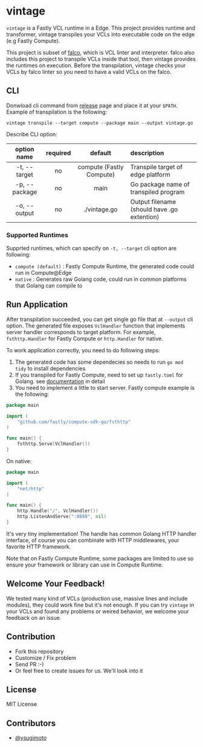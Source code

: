 # vintage

`vintage` is a Fastly VCL runtime in a Edge.
This project provides runtime and transformer, vintage transpiles your VCLs into executable code on the edge (e.g Fastly Compute).

This project is subset of [falco](https://github.com/ysugimoto/falco), which is VCL linter and interpreter.
falco also includes this project to transpile VCLs inside that tool, then vintage provides the runtimes on execution.
Before the transpilation, vintage checks your VCLs by falco linter so you need to have a valid VCLs on the falco.

## CLI

Donwload cli command from [release]() page and place it at your `$PATH`.
Example of transpilation is the following:

```shell
vintage transpile --target compute --package main --output vintage.go
```

Describe CLI option:

| option name   | required | default                  | description                                 |
|:-------------:|:--------:|:------------------------:|:--------------------------------------------|
| -t, --target  | no       | compute (Fastly Compute) | Transpile target of edge platform           |
| -p, --package | no       | main                     | Go package name of transpiled program       |
| -o, --output  | no       | ./vintage.go             | Output filename (should have .go extention) |

### Supported Runtimes

Supprted runtimes, which can specify on `-t, --target` cli option are following:

- `compute (default)` : Fastly Compute Runtime, the generated code could run in Compute@Edge
- `native` : Generates raw Golang code, could run in common platforms that Golang can compile to

## Run Application

After transpilation succeeded, you can get single go file that at `--output` cli option.
The generated file exposes `VclHandler` function that implements server handler corresponds to target platform.
For example, `fsthttp.Handler` for Fastly Compute or `http.Handler` for native.

To work application correctly, you need to do following steps:

1. The generated code has some dependecies so needs to run `go mod tidy` to install dependencies
2. If you transpiled for Fastly Compute, need to set up `fastly.toml` for Golang. see [documentation](https://developer.fastly.com/learning/compute/go/) in detail
3. You need to implement a little to start server. Fastly compute example is the following:

```go
package main

import (
	"github.com/fastly/compute-sdk-go/fsthttp"
)

func main() {
	fsthttp.Serve(VclHandler())
}
```

On native:

```go
package main

import (
	"net/http"
)

func main() {
    http.Handle("/", VclHandler())
    http.ListenAndServe(":8888", nil)
}
```

It's very tiny implementation! The handle has common Golang HTTP handler interface, of course you can combinate with HTTP middlewares, your favorite HTTP framework.

Note that on Fastly Compute Runtime, some packages are limited to use so ensure your framework or library can use in Compute Runtime.

## Welcome Your Feedback!

We tested many kind of VCLs (production use, massive lines and include modules), they could work fine but it's not enough.
If you can try `vintage` in your VCLs and found any problems or weired behavior, we welcome your feedback on an issue.

## Contribution

- Fork this repository
- Customize / Fix problem
- Send PR :-)
- Or feel free to create issues for us. We'll look into it

## License

MIT License

## Contributors

- [@ysugimoto](https://github.com/ysugimoto)
